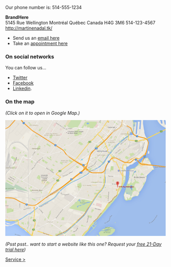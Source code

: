 Our phone number is: 514-555-1234

**BrandHere**<br>
5145 Rue Wellington
Montréal Québec Canada H4G 3M6
514-123-4567
http://martinenadal.tk/

- Send us an [email here](http://goo.gl/forms/4B5zzHhXphbtMzh93)
- Take an [appointment here](http://my.setmore.com/bookingpage/7b4da87f-29c1-41b9-a10a-b974bf91c627)

### On social networks

You can follow us...

- [Twitter](https://twitter.com/askpascalandy)
- [Facebook](https://www.facebook.com/askpascalandy)
- [Linkedin](https://ca.linkedin.com/in/pascalnguyendeschenes).

### On the map

*(Click on it to open in Google Map.)*

[![](https://raw.githubusercontent.com/firepress-org/themes-content/master/112_readiness/images/map3.jpg)](https://www.google.ca/maps/@45.4549261,-73.5701503,17z)

*(Psst psst.. want to start a website like this one? Request your [free 21-Day trial here](http://firepress.org/blog/sign-up-for-your-free-21-day-trial-at-firepress/))*

<a href="/news/services/" class="button button-block button-primary button-rounded">Service ></a>